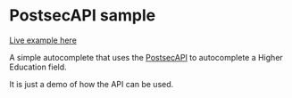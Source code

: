 # PostsecAPI sample

[Live example here](https://postsecapisample.netlify.com/)

A simple autocomplete that uses the [PostsecAPI](https://github.com/perezperret/postsec_api) to autocomplete a Higher Education field.

It is just a demo of how the API can be used.
